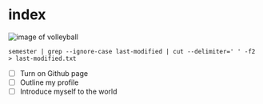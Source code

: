 # index
![image of volleyball](https://mikasasports.co.jp/wp-content/uploads/2018/11/V200W_02-500x500.png)
```
semester | grep --ignore-case last-modified | cut --delimiter=' ' -f2 > last-modified.txt
```
- [ ] Turn on Github page
- [ ] Outline my profile
- [ ] Introduce myself to the world
